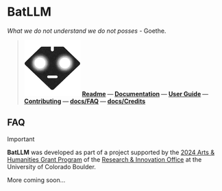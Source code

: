 # BatLLM
*What we do not understand we do not posses* - Goethe.

>
>  ![BatLLM's logo](./images/logo-small.png) **[Readme](README.md) &mdash; [Documentation](docs/DOCUMENTATION.md)  &mdash; [User Guide](docs/USER_GUIDE.md)  &mdash; [Contributing](docs/CONTRIBUTIN%20c1.md)  &mdash; [docs/FAQ](FAQ.md)  &mdash; [docs/Credits](CREDITS.md)** 
>
>



## FAQ

> [!IMPORTANT] 
> **BatLLM** was developed as part of a project supported by the [2024 Arts & Humanities Grant Program](https://www.colorado.edu/researchinnovation/2024/05/03/seventeen-arts-humanities-projects-receive-grants-advance-scholarship-research-and) of the [Research & Innovation Office](https://www.colorado.edu/researchinnovation/) at the University of Colorado Boulder.

More coming soon...



